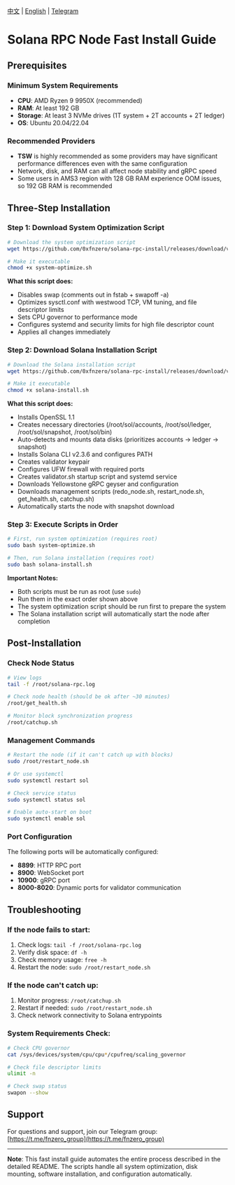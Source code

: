 [中文](https://github.com/0xfnzero/solana-rpc-install/blob/main/README_CN.md) | [English](https://github.com/0xfnzero/solana-rpc-install/blob/main/README.md) | [Telegram](https://t.me/fnzero_group)

# Solana RPC Node Fast Install Guide

## Prerequisites

### Minimum System Requirements
* **CPU**: AMD Ryzen 9 9950X (recommended)
* **RAM**: At least 192 GB
* **Storage**: At least 3 NVMe drives (1T system + 2T accounts + 2T ledger)
* **OS**: Ubuntu 20.04/22.04

### Recommended Providers
* **TSW** is highly recommended as some providers may have significant performance differences even with the same configuration
* Network, disk, and RAM can all affect node stability and gRPC speed
* Some users in AMS3 region with 128 GB RAM experience OOM issues, so 192 GB RAM is recommended

## Three-Step Installation

### Step 1: Download System Optimization Script

```bash
# Download the system optimization script
wget https://github.com/0xfnzero/solana-rpc-install/releases/download/v1.5/system-optimize.sh

# Make it executable
chmod +x system-optimize.sh
```

**What this script does:**
- Disables swap (comments out in fstab + swapoff -a)
- Optimizes sysctl.conf with westwood TCP, VM tuning, and file descriptor limits
- Sets CPU governor to performance mode
- Configures systemd and security limits for high file descriptor count
- Applies all changes immediately

### Step 2: Download Solana Installation Script

```bash
# Download the Solana installation script
wget https://github.com/0xfnzero/solana-rpc-install/releases/download/v1.5/solana-install.sh

# Make it executable
chmod +x solana-install.sh
```

**What this script does:**
- Installs OpenSSL 1.1
- Creates necessary directories (/root/sol/accounts, /root/sol/ledger, /root/sol/snapshot, /root/sol/bin)
- Auto-detects and mounts data disks (prioritizes accounts → ledger → snapshot)
- Installs Solana CLI v2.3.6 and configures PATH
- Creates validator keypair
- Configures UFW firewall with required ports
- Creates validator.sh startup script and systemd service
- Downloads Yellowstone gRPC geyser and configuration
- Downloads management scripts (redo_node.sh, restart_node.sh, get_health.sh, catchup.sh)
- Automatically starts the node with snapshot download

### Step 3: Execute Scripts in Order

```bash
# First, run system optimization (requires root)
sudo bash system-optimize.sh

# Then, run Solana installation (requires root)
sudo bash solana-install.sh
```

**Important Notes:**
- Both scripts must be run as root (use `sudo`)
- Run them in the exact order shown above
- The system optimization script should be run first to prepare the system
- The Solana installation script will automatically start the node after completion

## Post-Installation

### Check Node Status
```bash
# View logs
tail -f /root/solana-rpc.log

# Check node health (should be ok after ~30 minutes)
/root/get_health.sh

# Monitor block synchronization progress
/root/catchup.sh
```

### Management Commands
```bash
# Restart the node (if it can't catch up with blocks)
sudo /root/restart_node.sh

# Or use systemctl
sudo systemctl restart sol

# Check service status
sudo systemctl status sol

# Enable auto-start on boot
sudo systemctl enable sol
```

### Port Configuration
The following ports will be automatically configured:
- **8899**: HTTP RPC port
- **8900**: WebSocket port  
- **10900**: gRPC port
- **8000-8020**: Dynamic ports for validator communication

## Troubleshooting

### If the node fails to start:
1. Check logs: `tail -f /root/solana-rpc.log`
2. Verify disk space: `df -h`
3. Check memory usage: `free -h`
4. Restart the node: `sudo /root/restart_node.sh`

### If the node can't catch up:
1. Monitor progress: `/root/catchup.sh`
2. Restart if needed: `sudo /root/restart_node.sh`
3. Check network connectivity to Solana entrypoints

### System Requirements Check:
```bash
# Check CPU governor
cat /sys/devices/system/cpu/cpu*/cpufreq/scaling_governor

# Check file descriptor limits
ulimit -n

# Check swap status
swapon --show
```

## Support

For questions and support, join our Telegram group: [https://t.me/fnzero_group](https://t.me/fnzero_group)

---

**Note**: This fast install guide automates the entire process described in the detailed README. The scripts handle all system optimization, disk mounting, software installation, and configuration automatically.
